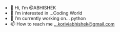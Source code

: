 - 👋 Hi, I’m @ABHISHEK
- 👀 I’m interested in ...Coding World
- 🌱 I’m currently working on... python
- 📫 How to reach me ...koriviabhishek@gmail.com

<!---
ABHISHEKKORIVI/ABHISHEKKORIVI is a ✨ special ✨ repository because its `README.md` (this file) appears on your GitHub profile.
You can click the Preview link to take a look at your changes.
--->
